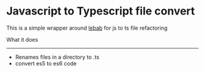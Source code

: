 # Javascript to Typescript file convert

This is a simple wrapper around [lebab](https://github.com/lebab/lebab) for js to ts file refactoring

What it does

-----

- Renames files in a directory to .ts
- convert es5 to es6 code